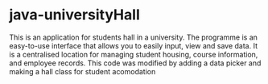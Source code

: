 # java-universityHall
This is an application for students hall in a university. The programme is an easy-to-use interface that allows you to easily input, view  and save data. It is a centralised location for managing student housing, course information, and employee records. 
This code was modified by adding a data picker and making a hall class for student acomodation
